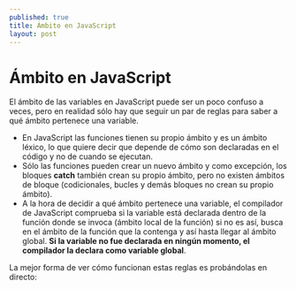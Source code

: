 ```yaml
---
published: true
title: Ámbito en JavaScript
layout: post
---
```

# Ámbito en JavaScript

El ámbito de las variables en JavaScript puede ser un poco confuso a veces, pero en realidad sólo hay que seguir un par de reglas para saber a qué ámbito pertenece una variable.

+ En JavaScript las funciones tienen su propio ámbito y es un ámbito léxico, lo que quiere decir que depende de cómo son declaradas en el código y no de cuando se ejecutan.
+ Sólo las funciones pueden crear un nuevo ámbito y como excepción, los bloques **catch** también crean su propio ámbito, pero no existen ámbitos de bloque (codicionales, bucles y demás bloques no crean su propio ámbito).
+ A la hora de decidir a qué ámbito pertenece una variable, el compilador de JavaScript comprueba si la variable está declarada dentro de la función donde se invoca (ámbito local de la función) si no es así, busca en el ámbito de la función que la contenga y así hasta llegar al ámbito global. **Si la variable no fue declarada en ningún momento, el compilador la declara como variable global**.

La mejor forma de ver cómo funcionan estas reglas es probándolas en directo:

<script async src="//jsfiddle.net/juanmirod/zgsgqz2j/embed/js,result/"></script>